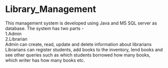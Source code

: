 # Library_Management
This management system is developed using Java and MS SQL server as database. The system has two parts - <br>
1.Admin <br>
2.Librarian <br>
Admin can create, read, update and delete information about librarians
Librarians can register students, add books to the inventory, lend books and see other queries such as which students borrowed how many books, which writer has how many books etc.
